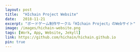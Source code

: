 ```yaml
---
layout: post
title:  "HIchain Project Website"
date:   2018-11-21
excerpt: "ボードゲーム制作サークル「HIchain Project」のWebサイト"
image: /images/hichain-website.png
tags: [Work, App, Website, Jekyll]
link: https://github.com/hichain/hichain.github.io
pin: true
---
```


